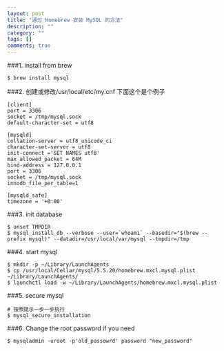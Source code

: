 ```yaml
---
layout: post
title: "通过 Homebrew 安装 MySQL 的方法"
description: ""
category: ""
tags: []
comments: true
---
```

###1. install from brew
```
$ brew install mysql
```

###2. 创建或修改/usr/local/etc/my.cnf 下面这个是个例子
```
[client]
port = 3306
socket = /tmp/mysql.sock
default-character-set = utf8

[mysqld]
collation-server = utf8_unicode_ci
character-set-server = utf8
init-connect ='SET NAMES utf8'
max_allowed_packet = 64M
bind-address = 127.0.0.1
port = 3306
socket = /tmp/mysql.sock
innodb_file_per_table=1

[mysqld_safe]
timezone = '+0:00'
```

###3. init database

```
$ unset TMPDIR
$ mysql_install_db --verbose --user=`whoami` --basedir="$(brew --prefix mysql)" --datadir=/usr/local/var/mysql --tmpdir=/tmp
```

###4. start mysql

```
$ mkdir -p ~/Library/LaunchAgents
$ cp /usr/local/Cellar/mysql/5.5.20/homebrew.mxcl.mysql.plist ~/Library/LaunchAgents/
$ launchctl load -w ~/Library/LaunchAgents/homebrew.mxcl.mysql.plist
```

###5. secure mysql

```
# 按照提示一步一步执行
$ mysql_secure_installation
```

###6. Change the root password if you need

```
$ mysqladmin -uroot -p'old_passowrd' password "new_password"
```